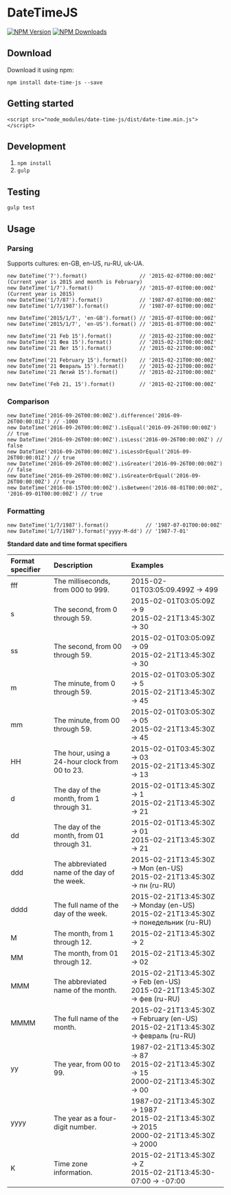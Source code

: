[npm-image]: https://img.shields.io/npm/v/date-time-js.svg
[npm-url]: https://npmjs.org/package/date-time-js
[downloads-image]: https://img.shields.io/npm/dm/date-time-js.svg

# DateTimeJS

[![NPM Version][npm-image]][npm-url]
[![NPM Downloads][downloads-image]][npm-url]

## Download
Download it using npm:

`npm install date-time-js --save`

## Getting started

`<script src="node_modules/date-time-js/dist/date-time.min.js"></script>`

## Development

1. `npm install`
2. `gulp`

## Testing

`gulp test`

## Usage

### Parsing

Supports cultures: en-GB, en-US, ru-RU, uk-UA.

    new DateTime('7').format()                 // '2015-02-07T00:00:00Z' (Current year is 2015 and month is February)
    new DateTime('1/7').format()               // '2015-07-01T00:00:00Z' (Current year is 2015)
    new DateTime('1/7/87').format()            // '1987-07-01T00:00:00Z'
    new DateTime('1/7/1987').format()          // '1987-07-01T00:00:00Z'
    
    new DateTime('2015/1/7', 'en-GB').format() // '2015-07-01T00:00:00Z'
    new DateTime('2015/1/7', 'en-US').format() // '2015-01-07T00:00:00Z'
    
    new DateTime('21 Feb 15').format()         // '2015-02-21T00:00:00Z'
    new DateTime('21 Фев 15').format()         // '2015-02-21T00:00:00Z'
    new DateTime('21 Лют 15').format()         // '2015-02-21T00:00:00Z'
    
    new DateTime('21 February 15').format()    // '2015-02-21T00:00:00Z'
    new DateTime('21 Февраль 15').format()     // '2015-02-21T00:00:00Z'
    new DateTime('21 Лютий 15').format()       // '2015-02-21T00:00:00Z'
    
    new DateTime('Feb 21, 15').format()        // '2015-02-21T00:00:00Z'

### Comparison

    new DateTime('2016-09-26T00:00:00Z').difference('2016-09-26T00:00:01Z') // -1000
    new DateTime('2016-09-26T00:00:00Z').isEqual('2016-09-26T00:00:00Z') // true
    new DateTime('2016-09-26T00:00:00Z').isLess('2016-09-26T00:00:00Z') // false
    new DateTime('2016-09-26T00:00:00Z').isLessOrEqual('2016-09-26T00:00:01Z') // true
    new DateTime('2016-09-26T00:00:00Z').isGreater('2016-09-26T00:00:00Z') // false
    new DateTime('2016-09-26T00:00:00Z').isGreaterOrEqual('2016-09-26T00:00:00Z') // true
    new DateTime('2016-08-15T00:00:00Z').isBetween('2016-08-01T00:00:00Z', '2016-09-01T00:00:00Z') // true

### Formatting

    new DateTime('1/7/1987').format()            // '1987-07-01T00:00:00Z'
    new DateTime('1/7/1987').format('yyyy-M-dd') // '1987-7-01'
    
**Standard date and time format specifiers**

| Format specifier | Description | Examples |
| :---- | :---- | :---- |
| fff | The milliseconds, from 000 to 999. | 2015-02-01T03:05:09.499Z -> 499 |
| s | The second, from 0 through 59. | 2015-02-01T03:05:09Z -> 9<br/>2015-02-21T13:45:30Z -> 30 |
| ss | The second, from 00 through 59. | 2015-02-01T03:05:09Z -> 09<br/>2015-02-21T13:45:30Z -> 30 | 
| m | The minute, from 0 through 59. | 2015-02-01T03:05:30Z -> 5<br/>2015-02-21T13:45:30Z -> 45 | 
| mm | The minute, from 00 through 59. | 2015-02-01T03:05:30Z -> 05<br/>2015-02-21T13:45:30Z -> 45 | 
| HH | The hour, using a 24-hour clock from 00 to 23. | 2015-02-01T03:45:30Z -> 03<br/>2015-02-21T13:45:30Z -> 13 | 
| d | The day of the month, from 1 through 31. | 2015-02-01T13:45:30Z -> 1<br/>2015-02-21T13:45:30Z -> 21 | 
| dd | The day of the month, from 01 through 31. | 2015-02-01T13:45:30Z -> 01<br/>2015-02-21T13:45:30Z -> 21 | 
| ddd | The abbreviated name of the day of the week. | 2015-02-21T13:45:30Z -> Mon (en-US)<br/>2015-02-21T13:45:30Z -> пн (ru-RU) |  
| dddd | The full name of the day of the week. | 2015-02-21T13:45:30Z -> Monday (en-US)<br/>2015-02-21T13:45:30Z -> понедельник (ru-RU) | 
| M | The month, from 1 through 12. | 2015-02-21T13:45:30Z -> 2 | 
| MM | The month, from 01 through 12. | 2015-02-21T13:45:30Z -> 02 | 
| MMM | The abbreviated name of the month. | 2015-02-21T13:45:30Z -> Feb (en-US)<br/>2015-02-21T13:45:30Z -> фев (ru-RU) | 
| MMMM | The full name of the month. | 2015-02-21T13:45:30Z -> February (en-US)<br/>2015-02-21T13:45:30Z -> февраль (ru-RU) | 
| yy | The year, from 00 to 99. | 1987-02-21T13:45:30Z -> 87<br/>2015-02-21T13:45:30Z -> 15<br/>2000-02-21T13:45:30Z -> 00 | 
| yyyy | The year as a four-digit number. | 1987-02-21T13:45:30Z -> 1987<br/>2015-02-21T13:45:30Z -> 2015<br/>2000-02-21T13:45:30Z -> 2000 | 
| K | Time zone information. | 2015-02-21T13:45:30Z -> Z<br/>2015-02-21T13:45:30-07:00 -> -07:00 | 
    
